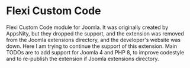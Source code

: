 # Flexi Custom Code

Flexi Custom Code module for Joomla. It was originally created by AppsNity, but they dropped the support, and the extension was removed from the Joomla extensions directory, and the developer's website was down. Here I am trying to continue the support of this extension. Main TODOs are to add support for Joomla 4 and PHP 8, to improve codestyle and to re-publish the extension if Joomla extensions directory.
